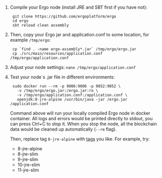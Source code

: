 1. Compile your Ergo node (install JRE and SBT first if you have not):

        git clone https://github.com/ergoplatform/ergo
        cd ergo
        sbt reload clean assembly

2. Then, copy your Ergo jar and application.conf to some location, for example `/tmp/ergo`:

        cp `find . -name ergo-assembly*.jar` /tmp/ergo/ergo.jar
        cp ./src/main/resources/application.conf /tmp/ergo/application.conf

3. Adjust your node settings: `nano /tmp/ergo/application.conf`

4. Test your node`s .jar file in different environments:

        sudo docker run --rm -p 9006:9006 -p 9052:9052 \
          -v /tmp/ergo/ergo.jar:/ergo.jar:ro \
          -v /tmp/ergo/application.conf:/application.conf \
          openjdk:8-jre-alpine /usr/bin/java -jar /ergo.jar /application.conf

    Command above will run your locally compiled Ergo node in docker container. All logs and errors would be printed directly to stdout, you can press Ctrl+C to stop it. When you stop the node, all the blockchain data would be cleaned up automatically (`--rm` flag).

    Then, replace tag `8-jre-alpine` with [tags](https://hub.docker.com/_/openjdk/) you like. For example, try:

    - 8-jre-alpine
    - 8-jre-slim
    - 9-jre-slim
    - 10-jre-slim
    - 11-jre-slim
